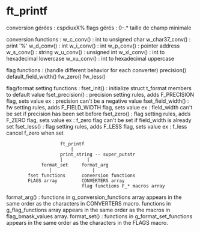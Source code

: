 # ft_printf

conversion gérées 	: cspdiuxX%
flags gérés			: 0-.* taille de champ minimale

conversion functions :
	w_c_conv()		: int to unsigned char
	w_char37_conv()	: print '%'
	w_d_conv()		: int
	w_i_conv()		: int
	w_p_conv()		: pointer address
	w_s_conv()		: string
	w_u_conv()		: unsigned int
	w_xl_conv()		: int to hexadecimal lowercase
	w_xu_conv()		: int to hexadecimal uppercase

flag functions : (handle different behavior for each converter)
	precision()
	default_field_width()
	fw_zero()
	fw_less()

flag/format setting functions :
	fset_init()			: initialize struct t_format members to default value
	fset_precision()	: precision setting rules, adds F_PRECISION flag, sets value
		ex : precision can't be a negative value
	fset_field_width()	: fw setting rules, adds F_FIELD_WIDTH flag, sets value
		ex : field_width can't be set if precision has been set before
	fset_zero()			: flag setting rules, adds F_ZERO flag, sets value
		ex : f_zero flag can't be set if field_width is already set
	fset_less()			: flag setting rules, adds F_LESS flag, sets value
		ex : f_less cancel f_zero when set


						ft_printf
							|
						print_string -- super_putstr
						|		  |
				 format_set	    format_arg
				 	|				|
			fset functions		conversion functions
			FLAGS array			CONVERTERS array
								flag functions F_* macros array


format_arg() : functions in g_conversion_functions array appears in the same order as the characters in CONVERTERS macro.
				functions in g_flag_functions array appears in the same order as the macros in flag_bmask_values array.
format_set() : functions in g_format_set_functions appears in the same order as the characters in the FLAGS macro.
